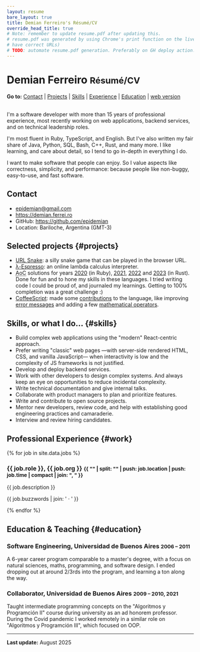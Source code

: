 ```yaml
---
layout: resume
bare_layout: true
title: Demian Ferreiro's Résumé/CV
override_head_title: true
# Note: remember to update resume.pdf after updating this.
# resume.pdf was generated by using Chrome's print function on the live site (to
# have correct URLs)
# TODO: automate resume.pdf generation. Preferably on GH deploy action.
---
```


# Demian Ferreiro <small>Résumé/CV</small>

**Go to:** [Contact](#contact) \| [Projects](#projects) \| [Skills](#skills) \| [Experience](#work) \| [Education](#education)<span class="print"> \| [web version](/resume)</span><br><br>

I'm a software developer with more than 15 years of professional experience, most recently working on web applications, backend services, and on technical leadership roles.

I'm most fluent in Ruby, TypeScript, and English. But I've also written my fair share of Java, Python, SQL, Bash, C++, Rust, and many more. I like learning, and care about detail, so I tend to go in-depth in everything I do.

I want to make software that people can enjoy. So I value aspects like correctness, simplicity, and performance: because people like non-buggy, easy-to-use, and fast software.

## Contact
- <epidemian@gmail.com>
- <https://demian.ferrei.ro>
- GitHub: <https://github.com/epidemian>
- Location: Bariloche, Argentina (GMT-3)

## Selected projects {#projects}
- [URL Snake](https://demian.ferrei.ro/snake): a silly snake game that can be played in the browser URL.
- [λ-Espresso](https://demian.ferrei.ro/lambda-espresso/): an online lambda calculus interpreter.
- <abbr title="Advent of Code">AoC</abbr> solutions for years [2020](https://github.com/epidemian/advent-of-code-2020) (in Ruby), [2021](https://github.com/epidemian/advent-of-code-2021), [2022](https://github.com/epidemian/advent-of-code-2022) and [2023](https://github.com/epidemian/advent-of-code-2023) (in Rust). Done for fun and to hone my skills in these languages. I tried writing code I could be proud of, and journaled my learnings. Getting to 100% completion was a great challenge :)
- [CoffeeScript](https://coffeescript.org/): made some [contributions](https://github.com/jashkenas/coffeescript/pulls?q=is%3Apr+author%3Aepidemian+is%3Aclosed) to the language, like improving [error messages](https://github.com/jashkenas/coffeescript/pull/2723) and adding a few [mathematical operators](https://github.com/jashkenas/coffeescript/pull/2887).

## Skills, or what I do... {#skills}
- Build complex web applications using the "modern" React-centric approach.
- Prefer writing "classic" web pages —with server-side rendered HTML, CSS, and vanilla JavaScript— when interactivity is low and the complexity of JS frameworks is not justified.
- Develop and deploy backend services.
- Work with other developers to design complex systems. And always keep an eye on opportunities to reduce incidental complexity.
- Write technical documentation and give internal talks.
- Collaborate with product managers to plan and prioritize features.
- Write and contribute to open source projects.
- Mentor new developers, review code, and help with establishing good engineering practices and camaraderie.
- Interview and review hiring candidates.

## Professional Experience {#work}

{% for job in site.data.jobs %}
<h3>
  <span>{{ job.role }}, {{ job.org }}</span>
  <small>{{ "" | split: "" | push: job.location | push: job.time | compact | join: ", " }}</small>
</h3>
{{ job.description }}
<p class="techs">{{ job.buzzwords | join: ' · ' }}</p>
{% endfor %}

## Education & Teaching {#education}

### Software Engineering, Universidad de Buenos Aires <small>2006 – 2011</small>

A 6-year career program comparable to a master's degree, with a focus on natural sciences, maths, programming, and software design. I ended dropping out at around 2/3rds into the program, and learning a ton along the way.

### Collaborator, Universidad de Buenos Aires <small>2009 – 2010, 2021</small>

Taught intermediate programming concepts on the "Algoritmos y Programción II" course during university as an ad honorem professor. During the Covid pandemic I worked remotely in a similar role on "Algoritmos y Programción III", which focused on OOP.

---

**Last update:** August 2025
